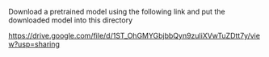 Download a pretrained model using the following link and put the downloaded model into this directory

https://drive.google.com/file/d/1ST_OhGMYGbjbbQyn9zuliXVwTuZDtt7y/view?usp=sharing
